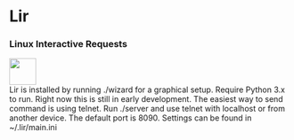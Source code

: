 <h1>Lir</h1>
<h3>Linux Interactive Requests</h3>
<p><a href="https://play.google.com/store/apps/details?id=com.bmandesigns.lir"><img src="https://play.google.com/intl/en_us/badges/images/apps/en-play-badge.png" align="left" target="_BLANK" height="48" width="auto" ></a></p>
<br/><br/><p>Lir is installed by running ./wizard for a graphical setup. Require Python 3.x to run. Right now this is still in early development. The easiest way to send command is using telnet. Run ./server and use telnet with localhost or from another device. The default port is 8090. Settings can be found in ~/.lir/main.ini</p>
